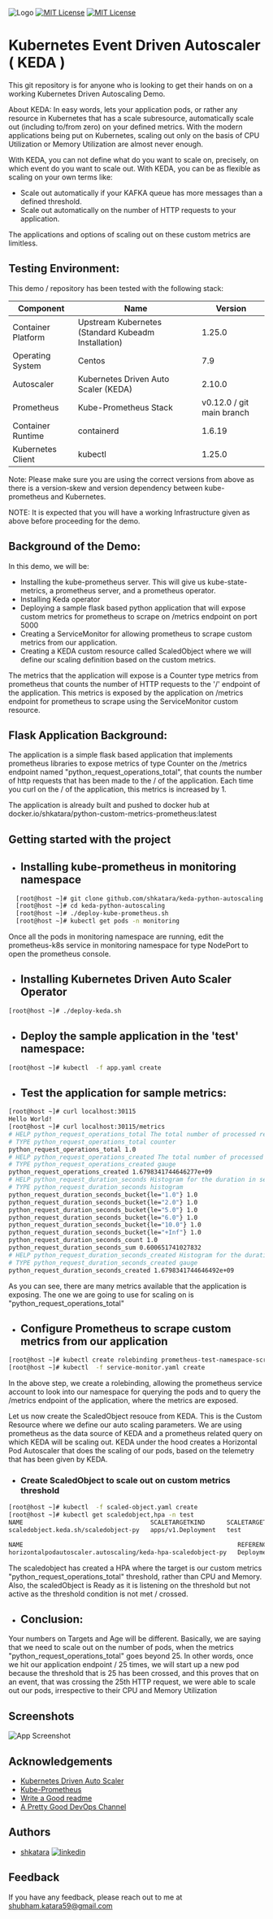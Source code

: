 
![Logo](https://raw.githubusercontent.com/kedacore/keda/main/images/logos/keda-word-colour.png)
[![MIT License](https://img.shields.io/badge/License-MIT-green.svg)](https://choosealicense.com/licenses/mit/)
[![MIT License](https://img.shields.io/docker/pulls/shkatara/python-custom-metrics-prometheus
)](https://hubgw.docker.com/r/shkatara/python-custom-metrics-prometheus)


# Kubernetes Event Driven Autoscaler ( KEDA )

This git repository is for anyone who is looking to get their hands on on a working Kubernetes Driven Autoscaling Demo.

About KEDA: In easy words, lets your application pods, or rather any resource in Kubernetes that has a scale subresource, automatically scale out (including to/from zero) on your defined metrics. With the modern applications being put on Kubernetes, scaling out only on the basis of CPU Utilization or Memory Utilization are almost never enough. 

With KEDA, you can not define what do you want to scale on, precisely, on which event do you want to scale out. With KEDA, you can be as flexible as scaling on your own terms like:

- Scale out automatically if your KAFKA queue has more messages than a defined threshold.
- Scale out automatically on the number of HTTP requests to your application. 

The applications and options of scaling out on these custom metrics are limitless. 


## Testing Environment:

This demo / repository has been tested with the following stack:

| Component  | Name | Version |
| ------------- | ------------- | ------------- |
| Container Platform  | Upstream Kubernetes (Standard Kubeadm Installation) | 1.25.0|
| Operating System | Centos   |7.9 |
|Autoscaler | Kubernetes Driven Auto Scaler (KEDA)| 2.10.0|
|Prometheus | Kube-Prometheus Stack |v0.12.0 / git main branch |
|Container Runtime| containerd | 1.6.19|
|Kubernetes Client| kubectl| 1.25.0|

Note: Please make sure you are using the correct versions from above as there is a version-skew and version dependency between kube-prometheus and Kubernetes.

NOTE: It is expected that you will have a working Infrastructure given as above before proceeding for the demo. 
## Background of the Demo:

In this demo, we will be:

- Installing the kube-prometheus server. This will give us kube-state-metrics, a prometheus server, and a prometheus operator.
- Installing Keda operator
- Deploying a sample flask based python application that will expose custom metrics for prometheus to scrape on /metrics endpoint on port 5000
- Creating a ServiceMonitor for allowing prometheus to scrape custom metrics from our application.
- Creating a KEDA custom resource called ScaledObject where we will define our scaling definition based on the custom metrics.

The metrics that the application will expose is a Counter type metrics from prometheus that counts the number of HTTP requests to the '/' endpoint of the application. This metrics is exposed by the application on /metrics endpoint for prometheus to scrape using the ServiceMonitor custom resource.


## Flask Application Background:

The application is a simple flask based application that implements prometheus libraries to expose metrics of type Counter on the /metrics endpoint named "python_request_operations_total", that counts the number of http requests that has been made to the / of the application. Each time you curl on the / of the application, this metrics is increased by 1. 

The application is already built and pushed to docker hub at docker.io/shkatara/python-custom-metrics-prometheus:latest
## Getting started with the project
- ## Installing kube-prometheus in monitoring namespace
```bash
  [root@host ~]# git clone github.com/shkatara/keda-python-autoscaling.git
  [root@host ~]# cd keda-python-autoscaling
  [root@host ~]# ./deploy-kube-prometheus.sh
  [root@host ~]# kubectl get pods -n monitoring
```
Once all the pods in monitoring namespace are running, edit the prometheus-k8s service in monitoring namespace for type NodePort to open the prometheus console. 

- ## Installing Kubernetes Driven Auto Scaler Operator

```bash
[root@host ~]# ./deploy-keda.sh
```

- ## Deploy the sample application in the 'test' namespace:

```bash
[root@host ~]# kubectl  -f app.yaml create
```

- ## Test the application for sample metrics:

```bash
[root@host ~]# curl localhost:30115
Hello World!
[root@host ~]# curl localhost:30115/metrics
# HELP python_request_operations_total The total number of processed requests
# TYPE python_request_operations_total counter
python_request_operations_total 1.0  
# HELP python_request_operations_created The total number of processed requests
# TYPE python_request_operations_created gauge
python_request_operations_created 1.6798341744646277e+09
# HELP python_request_duration_seconds Histogram for the duration in seconds.
# TYPE python_request_duration_seconds histogram
python_request_duration_seconds_bucket{le="1.0"} 1.0
python_request_duration_seconds_bucket{le="2.0"} 1.0
python_request_duration_seconds_bucket{le="5.0"} 1.0
python_request_duration_seconds_bucket{le="6.0"} 1.0
python_request_duration_seconds_bucket{le="10.0"} 1.0
python_request_duration_seconds_bucket{le="+Inf"} 1.0
python_request_duration_seconds_count 1.0
python_request_duration_seconds_sum 0.600651741027832
# HELP python_request_duration_seconds_created Histogram for the duration in seconds.
# TYPE python_request_duration_seconds_created gauge
python_request_duration_seconds_created 1.6798341744646492e+09
```
As you can see, there are many metrics available that the application is exposing. The one we are going to use for scaling on is "python_request_operations_total" 

- ## Configure Prometheus to scrape custom metrics from our application

``` bash
[root@host ~]# kubectl create rolebinding prometheus-test-namespace-scrape --clusterrole=edit --serviceaccount=monitoring:prometheus-k8s -n test\
[root@host ~]# kubectl  -f service-monitor.yaml create
```
In the above step, we create a rolebinding, allowing the prometheus service account to look into our namespace for querying the pods and to query the /metrics endpoint of the application, where the metrics are exposed.

Let us now create the ScaledObject resouce from KEDA. This is the Custom Resource where we define our auto scaling parameters. We are using prometheus as the data source of KEDA and a prometheus related query on which KEDA will be scaling out. KEDA under the hood creates a Horizontal Pod Autoscaler that does the scaling of our pods, based on the telemetry that has been given by KEDA. 

- ### Create ScaledObject to scale out on custom metrics threshold

```bash
[root@host ~]# kubectl  -f scaled-object.yaml create
[root@host ~]# kubectl get scaledobject,hpa -n test
NAME                                   SCALETARGETKIND      SCALETARGETNAME   MIN   MAX   TRIGGERS     AUTHENTICATION   READY   ACTIVE   FALLBACK   AGE
scaledobject.keda.sh/scaledobject-py   apps/v1.Deployment   test                          prometheus                    True    False    False      96m

NAME                                                           REFERENCE         TARGETS       MINPODS   MAXPODS   REPLICAS   AGE
horizontalpodautoscaler.autoscaling/keda-hpa-scaledobject-py   Deployment/test   11/25 (avg)   1         100       2          96m
```

The scaledobject has created a HPA where the target is our custom metrics "python_request_operations_total" threshold, rather than CPU and Memory. Also, the scaledObject is Ready as it is listening on the threshold but not active as the threshold condition is not met / crossed. 

- ## Conclusion:

Your numbers on Targets and Age will be different. Basically, we are saying that we need to scale out on the number of pods, when the metrics "python_request_operations_total" goes beyond 25. In other words, once we hit our application endpoint / 25 times, we will start up a new pod because the threshold that is 25 has been crossed, and this proves that on an event, that was crossing the 25th HTTP request, we were able to scale out our pods, irrespective to their CPU and Memory Utilization

## Screenshots

![App Screenshot](https://via.placeholder.com/468x300?text=App+Screenshot+Here)


## Acknowledgements

 - [Kubernetes Driven Auto Scaler](https://keda,sh)
 - [Kube-Prometheus](https://github.com/prometheus-operator/kube-prometheus)
 - [Write a Good readme](https://readme.so)
 - [A Pretty Good DevOps Channel](https://www.youtube.com/channel/UCFe9-V_rN9nLqVNiI8Yof3w)


## Authors

- [shkatara](https://www.github.com/shkatara)
[![linkedin](https://img.shields.io/badge/linkedin-0A66C2?style=for-the-badge&logo=linkedin&logoColor=white)](https://www.linkedin.com/in/shubhamkatara)




## Feedback

If you have any feedback, please reach out to me at shubham.katara59@gmail.com

